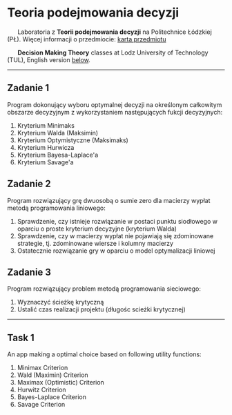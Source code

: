 # Teoria podejmowania decyzji

<img src="https://static.dwcdn.net/css/flag-icons/flags/4x3/pl.svg" height="10" width="20"> Laboratoria z **Teorii podejmowania decyzji** na Politechnice Łódzkiej (PŁ). Więcej informacji o przedmiocie: [karta przedmiotu](https://programy.p.lodz.pl/ectslabel-web/przedmiot_3.jsp?l=pl&idPrzedmiotu=172759&pkId=1149&s=1&j=0&w=informatyka%20stosowana&v=3)

<img src="https://static.dwcdn.net/css/flag-icons/flags/4x3/gb.svg" height="10" width="20"> **Decision Making Theory** classes at Lodz University of Technology (TUL), English version [below](#Task-1).

---

## Zadanie 1

Program dokonujący wyboru optymalnej decyzji na określonym całkowitym obszarze decyzyjnym z wykorzystaniem następujących fukcji decyzyjnych:

1. Kryterium Minimaks
2. Kryterium Walda (Maksimin)
3. Kryterium Optymistyczne (Maksimaks)
4. Kryterium Hurwicza
5. Kryterium Bayesa-Laplace'a
6. Kryterium Savage'a

## Zadanie 2

Program rozwiązujący grę dwuosobą o sumie zero dla macierzy wypłat metodą programowania liniowego:

1. Sprawdzenie, czy istnieje rozwiązanie w postaci punktu siodłowego w oparciu o proste kryterium decyzyjne (kryterium Walda)
2. Sprawdzenie, czy w macierzy wypłat nie pojawiają się zdominowane strategie, tj. zdominowane wiersze i kolumny macierzy
3. Ostatecznie rozwiązanie gry w oparciu o model optymalizacji liniowej

## Zadanie 3

Program rozwiązujący problem metodą programowania sieciowego:

1. Wyznaczyć ścieżkę krytyczną
2. Ustalić czas realizacji projektu (długośc scieżki krytycznej)

---

## Task 1

An app making a optimal choice based on following utility functions:

1. Minimax Criterion
2. Wald (Maximin) Criterion
3. Maximax (Optimistic) Criterion
4. Hurwitz Criterion
5. Bayes-Laplace Criterion
6. Savage Criterion

